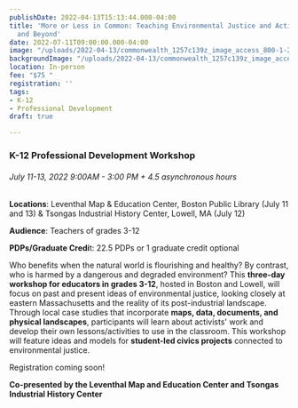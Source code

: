 ```yaml
---
publishDate: 2022-04-13T15:13:44.000-04:00
title: 'More or Less in Common: Teaching Environmental Justice and Activism in Massachusetts
  and Beyond'
date: 2022-07-11T09:00:00.000-04:00
image: "/uploads/2022-04-13/commonwealth_1257c139z_image_access_800-1-2.jpg"
backgroundImage: "/uploads/2022-04-13/commonwealth_1257c139z_image_access_800-1-2.jpg"
location: In-person
fee: "$75 "
registration: ''
tags:
- K-12
- Professional Development
draft: true

---
```

### K-12 Professional Development Workshop 

###### July 11-13, 2022 9:00AM - 3:00 PM + 4.5 asynchronous hours

**Locations**: Leventhal Map & Education Center, Boston Public Library (July 11 and 13) & Tsongas Industrial History Center, Lowell, MA (July 12) 

**Audience**: Teachers of grades 3-12 

**PDPs/Graduate Credi**t: 22.5 PDPs or 1 graduate credit optional 

Who benefits when the natural world is flourishing and healthy? By contrast, who is harmed by a dangerous and degraded environment? This **three-day workshop for educators in grades 3-12**, hosted in Boston and Lowell, will focus on past and present ideas of environmental justice, looking closely at eastern Massachusetts and the reality of its post-industrial landscape. Through local case studies that incorporate **maps, data, documents, and physical landscapes**, participants will learn about activists' work and develop their own lessons/activities to use in the classroom. This workshop will feature ideas and models for **student-led civics projects** connected to environmental justice.

Registration coming soon!

**Co-presented by the Leventhal Map and Education Center and Tsongas Industrial History Center**